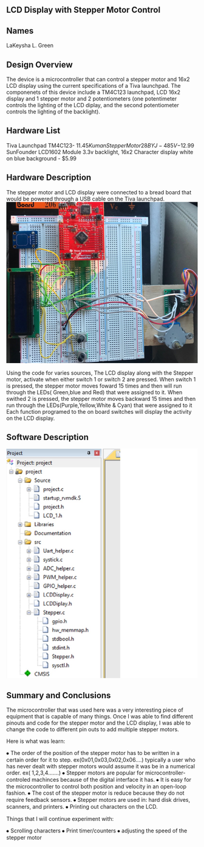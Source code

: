 ## LCD Display with Stepper Motor Control

## Names 
LaKeysha L. Green 
   
## Design Overview
The device is a microcontroller that can control a stepper motor and 16x2 LCD display using the current specifications of a Tiva launchpad. The componenets of this device include a TM4C123 launchpad, LCD 16x2 display and 1 stepper motor and 2 potentiometers (one potentimeter controls the lighting of the LCD diplay, and the second potentiometer controls the lighting of the backlight). 
    
## Hardware List
Tiva Launchpad TM4C123- $11.45 
Kuman Stepper Motor 28BYJ-48 5V -$12.99
SunFounder LCD1602 Module 3.3v backlight, 16x2 Character display white on blue background - $5.99

## Hardware Description
The stepper motor and LCD display were connected to a bread board that would be powered through a USB cable on the Tiva launchpad.
![](https://github.com/Supergirlkish/LABNight/blob/master/images/IMG_0519.jpg?raw=true)
 

Using the code for varies sources, The LCD display along with the Stepper motor, activate when either switch 1 or switch 2 are pressed. When switch 1 is pressed, the stepper motor moves foward 15 times and then will run through the LEDs( Green,blue and Red) that were assigned to it. When swithed 2 is pressed, the stepper motor moves backward 15 times and then run through the LEDs(Purple,Yellow,White & Cyan) that were assigned to it Each function programed to the on board switches will display the activity on  the LCD display.


## Software Description
![](https://github.com/Supergirlkish/LABNight/blob/master/images/projectlist.jpg?raw=true)
## Summary and Conclusions
The microcontroller that was used here was a very interesting piece of equipment that is capable of many things. Once I was able to find different pinouts and code for the stepper motor and the LCD display, I was able to change the code to different pin outs to add multiple stepper motors.

Here is what was learn:

⦁	The order of the position of the stepper motor has to be written in a certain order for it to step. ex(0x01,0x03,0x02,0x06....) typically a user who has never dealt with stepper motors would assume it was be in a numerical order. ex( 1,2,3,4.......)
⦁	Stepper motors are popular for microcontroller-controled machinces because of the digital interface it has.
⦁	It is easy for the microcontroller to control both position and velocity in an open-loop fashion.
⦁	The cost of the stepper motor is reduce because they do not require feedback sensors.
⦁	Stepper motors are used in: hard disk drives, scanners, and printers.
⦁	Printing out characters on the LCD.

Things that I will continue experiment with:

⦁	Scrolling characters
⦁	Print timer/counters
⦁	adjusting the speed of the stepper motor



